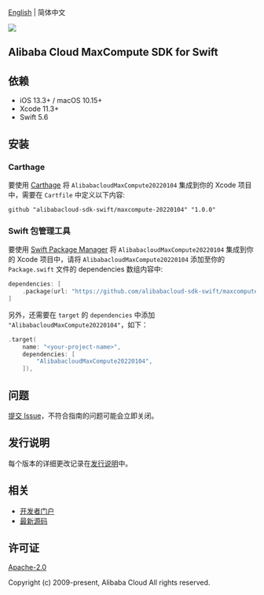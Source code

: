 [English](README.md) | 简体中文

![](https://aliyunsdk-pages.alicdn.com/icons/AlibabaCloud.svg)

## Alibaba Cloud MaxCompute SDK for Swift

## 依赖

- iOS 13.3+ / macOS 10.15+
- Xcode 11.3+
- Swift 5.6

## 安装

### Carthage

要使用 [Carthage](https://github.com/Carthage/Carthage) 将 `AlibabacloudMaxCompute20220104` 集成到你的 Xcode 项目中，需要在 `Cartfile` 中定义以下内容:

```ogdl
github "alibabacloud-sdk-swift/maxcompute-20220104" "1.0.0"
```

### Swift 包管理工具

要使用 [Swift Package Manager](https://swift.org/package-manager/) 将 `AlibabacloudMaxCompute20220104` 集成到你的 Xcode 项目中，请将 `AlibabacloudMaxCompute20220104` 添加至你的 `Package.swift` 文件的 dependencies 数组内容中:

```swift
dependencies: [
    .package(url: "https://github.com/alibabacloud-sdk-swift/maxcompute-20220104.git", from: "1.0.0")
]
```

另外，还需要在 `target` 的 `dependencies` 中添加 `"AlibabacloudMaxCompute20220104"`，如下：

```swift
.target(
    name: "<your-project-name>",
    dependencies: [
        "AlibabacloudMaxCompute20220104",
    ]),
```

## 问题

[提交 Issue](https://github.com/alibabacloud-sdk-swift/maxcompute-20220104/issues/new)，不符合指南的问题可能会立即关闭。

## 发行说明

每个版本的详细更改记录在[发行说明](./ChangeLog.txt)中。

## 相关

* [开发者门户](https://next.api.aliyun.com/home)
* [最新源码](https://github.com/alibabacloud-sdk-swift/maxcompute-20220104)

## 许可证

[Apache-2.0](http://www.apache.org/licenses/LICENSE-2.0)

Copyright (c) 2009-present, Alibaba Cloud All rights reserved.

